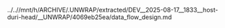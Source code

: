 ../..//mnt/h/ARCHIVE/.UNWRAP/extracted/DEV__2025-08-17__1833__host-duri-head/__UNWRAP/4069eb25ea/data_flow_design.md
